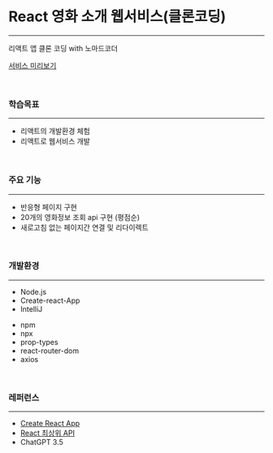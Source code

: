 <h1>React 영화 소개 웹서비스(클론코딩)</h1>
<hr>
리액트 앱 클론 코딩 with 노마드코더<br>
<p>
<a href="https://davidev-wiki.github.io/movie_app_2020/"> 서비스 미리보기</a>
</p>
<br>
<h3>학습목표</h3>
<hr>
<ul>
    <li>리액트의 개발환경 체험</li>
    <li>리액트로 웹서비스 개발</li>
</ul>
<br>
<h3>주요 기능</h3>
<hr>
<ul>
    <li>반응형 페이지 구현</li>
    <li>20개의 영화정보 조회 api 구현 (평점순)</li>
    <li>새로고침 없는 페이지간 연결 및 리다이렉트</li>
</ul>
<br>
<h3>개발환경</h3>
<hr>
<ul>
    <li>Node.js</li>
    <li>Create-react-App</li>
    <li>IntelliJ</li>
</ul>
<ul>
    <li>npm</li>
    <li>npx</li>
    <li>prop-types</li>
    <li>react-router-dom</li>
    <li>axios</li>
</ul>
<br>
<h3>레퍼런스</h3>
<hr>
<ul>
    <li><a href="https://create-react-app.dev/docs/getting-started">Create React App</a>
    <li><a href="https://ko.legacy.reactjs.org/docs/react-api.html">React 최상위 API</a>
    <li><a>ChatGPT 3.5</a></li>
</ul>
<br>
